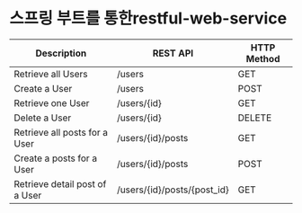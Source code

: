 # 스프링 부트를 통한restful-web-service

| Description                    | REST API                    | HTTP Method |
| ------------------------------ | --------------------------- | ----------- |
| Retrieve all Users             | /users                      | GET         |
| Create a User                  | /users                      | POST        |
| Retrieve one User              | /users/{id}                 | GET         |
| Delete a User                  | /users/{id}                 | DELETE      |
| Retrieve all posts for a User  | /users/{id}/posts           | GET         |
| Create a posts for a User      | /users/{id}/posts           | POST        |
| Retrieve detail post of a User | /users/{id}/posts/{post_id} | GET         |

